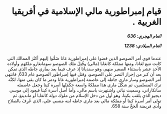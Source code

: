 <h1 dir="rtl">قيام إمبراطورية مالي الإسلامية في أفريقيا الغربية .</h1>

<h5 dir="rtl">العام الهجري:  636

العام الميلادي: 1238

</h5>

<p dir="rtl">عندما قوي أمر الصوصو الذين قضوا على إمبراطورية غانا ضَمُّوا إليهم أكثَرَ الممالك التي كانت تتبع لغانا، ومنها مملكة كانغابا (مالي) وقُتِلَ ملك الصوصو سومانغارو ملكهم وأولاده الأحد عشر باستثناء الصغير منهم، وهو سندياتا إذ عرف فيما بعد بماري جاطه الذي تمكن بعد أن كبر من إحراز النصر على الصوصو، وقتل فيها إمبراطور الصوصو عام 633, فانتهى أمر الصوصو وسار ماري جاطه إلى عاصمة إمبراطورية غانا ودمر ما كان بقي منها، لكنَّه ترك المسلمين، ثم شكَّلَ ماري هذا مملكةً واسعة حكَمَتْها أسرة كيتا وجعل عاصمتَه سانكاراني، وسميت نياتي واشتهرت باسم مالي، وأما أصل أسرة كيتا فيعود إلى موسى ديجيو الذي يلقب بكيتا، وهو أول من دخل الإسلام من ملوك دولة كانغابا أو ماندينغ. ثم تولى أمر أسرة كيتا أو مملكة مالي بعد ماري جاطه ابنه منسي علي، الذي عُرِفَ بالصلاح وأدى فريضة الحجِّ سنة 658.</p></br>

